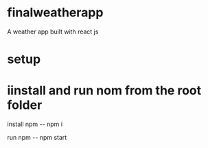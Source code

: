 # finalweatherapp
A weather app built with react js


# setup
# iinstall and run nom from the root folder
install npm -- npm i

run npm -- npm start
